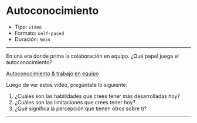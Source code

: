 # Autoconocimiento

* Tipo: `video`
* Formato: `self-paced`
* Duración: `5min`

***
En una era donde prima la colaboración en equipo. ¿Qué papel juega el autoconocimiento?

[Autoconocimiento & trabajo en equipo](https://vimeo.com/368335699)

Luego de ver estos video, pregúntate lo siguiente:

1. ¿Cuáles son las habilidades que crees tener más desarrolladas hoy?
2. ¿Cuáles son las limitaciones que crees tener hoy?
3. ¿Qué significa la percepción que tienen otros sobre ti?


***
